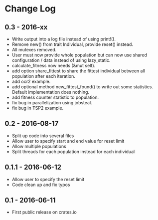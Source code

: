 # Change Log

## 0.3 - 2016-xx
- Write output into a log file instead of using print!().
- Remove new() from trait Individual, provide reset() instead.
- All mutexes removed.
- User must now provide whole population but can now use shared configuration / data instead of using lazy_static.
- calculate_fitness now needs (&mut self).
- add option share_fittest to share the fittest individual between all population after each iteration.
- add ocr2 example.
- add optional method new_fittest_found() to write out some statistics. Default implementation does nothing.
- add fitness counter statistic to population.
- fix bug in parallelization using jobsteal.
- fix bug in TSP2 example.

## 0.2 - 2016-08-17
- Split up code into several files
- Allow user to specify start and end value for reset limit
- Allow multiple populations
- Split threads for each population instead for each individual

## 0.1.1 - 2016-06-12

- Allow user to specify the reset limit
- Code clean up and fix typos

## 0.1 - 2016-06-11

- First public release on crates.io
